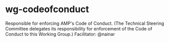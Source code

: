 # wg-codeofconduct
Responsible for enforcing AMP's Code of Conduct. (The Technical Steering Committee delegates its responsibility for enforcement of the Code of Conduct to this Working Group.) 
Facilitator: @nainar
